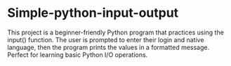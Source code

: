 # Simple-python-input-output
This project is a beginner-friendly Python program that practices using the input() function. The user is prompted to enter their login and native language, then the program prints the values in a formatted message. Perfect for learning basic Python I/O operations.

